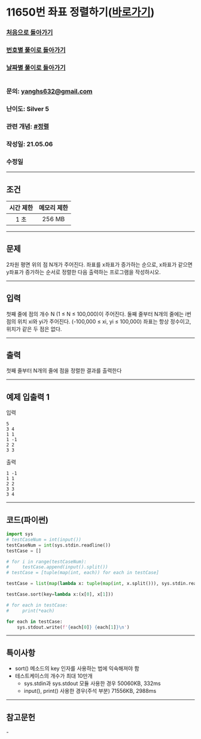 # 11650번 좌표 정렬하기([바로가기](https://www.acmicpc.net/problem/11650))

### [처음으로 돌아가기](/README.md)
### [번호별 풀이로 돌아가기](README.md)
### [날짜별 풀이로 돌아가기](/Sort%20by%20date.md)
#
### 문의: yanghs632@gmail.com
### 난이도: Silver 5
### 관련 개념: [#정렬](https://www.acmicpc.net/problemset?sort=ac_desc&algo=97)
### 작성일: 21.05.06
### 수정일

---
## 조건
시간 제한|메모리 제한|
:---:|:---:
1 초|256 MB

---
## 문제
2차원 평면 위의 점 N개가 주어진다. 좌표를 x좌표가 증가하는 순으로, x좌표가 같으면 y좌표가 증가하는 순서로 정렬한 다음 출력하는 프로그램을 작성하시오.

---
## 입력
첫째 줄에 점의 개수 N (1 ≤ N ≤ 100,000)이 주어진다. 둘째 줄부터 N개의 줄에는 i번점의 위치 xi와 yi가 주어진다. (-100,000 ≤ xi, yi ≤ 100,000) 좌표는 항상 정수이고, 위치가 같은 두 점은 없다.

---
## 출력
첫째 줄부터 N개의 줄에 점을 정렬한 결과를 출력한다

---
## 예제 입출력 1
입력
```
5
3 4
1 1
1 -1
2 2
3 3
```

출력
```
1 -1
1 1
2 2
3 3
3 4
```

---
## 코드(파이썬)
```python
import sys
# testCaseNum = int(input())
testCaseNum = int(sys.stdin.readline())
testCase = []

# for i in range(testCaseNum):
#     testCase.append(input().split())
# testCase = [tuple(map(int, each)) for each in testCase]

testCase = list(map(lambda x: tuple(map(int, x.split())), sys.stdin.readlines()))

testCase.sort(key=lambda x:(x[0], x[1]))

# for each in testCase:
#     print(*each)

for each in testCase:
    sys.stdout.write(f'{each[0]} {each[1]}\n')
```

---
## 특이사항
- sort() 메소드의 key 인자를 사용하는 법에 익숙해져야 함
- 테스트케이스의 개수가 최대 10만개
  - sys.stdin과 sys.stdout 모듈 사용한 경우 50060KB, 332ms
  - input(), print() 사용한 경우(주석 부분) 71556KB, 2988ms

---
## 참고문헌
\-